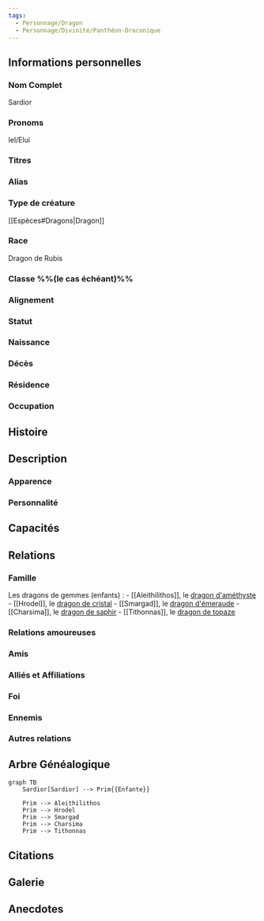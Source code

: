 ```yaml
---
tags:
  - Personnage/Dragon
  - Personnage/Divinité/Panthéon-Draconique
---
```

## Informations personnelles
### Nom Complet
Sardior
### Pronoms
Iel/Elui
### Titres
### Alias
### Type de créature
[[Espèces#Dragons|Dragon]]
### Race
Dragon de Rubis
### Classe %%(le cas échéant)%%
### Alignement
### Statut
### Naissance
### Décès
### Résidence
### Occupation

## Histoire

## Description
### Apparence

### Personnalité

## Capacités

## Relations
### Famille
Les dragons de gemmes (enfants) :
	- [[Aleithilithos]], le [dragon d'améthyste](https://www.dndbeyond.com/sources/ftod/bestiary#AmethystDragons)
	- [[Hrodel]], le [dragon de cristal](https://www.dndbeyond.com/sources/ftod/bestiary#CrystalDragons)
	- [[Smargad]], le [dragon d'émeraude](https://www.dndbeyond.com/sources/ftod/bestiary-ek#EmeraldDragons)
	- [[Charsima]], le [dragon de saphir](https://www.dndbeyond.com/sources/ftod/bestiary-lz#SapphireDragons)
	- [[Tithonnas]], le [dragon de topaze](https://www.dndbeyond.com/sources/ftod/bestiary-lz#TopazDragons)

### Relations amoureuses
### Amis
### Alliés et Affiliations
### Foi
### Ennemis
### Autres relations

## Arbre Généalogique
```mermaid
graph TB
    Sardior[Sardior] --> Prim{{Enfante}}

    Prim --> Aleithilithos
    Prim --> Hrodel
    Prim --> Smargad
    Prim --> Charsima
    Prim --> Tithonnas
```

## Citations

## Galerie

## Anecdotes